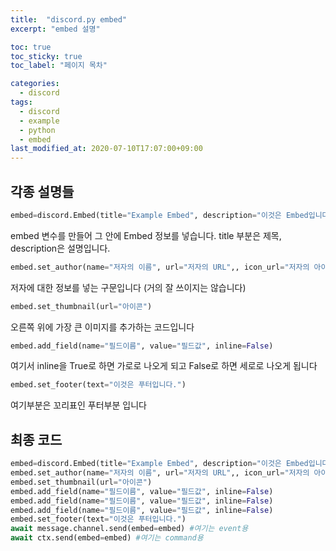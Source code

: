 ```yaml
---
title:  "discord.py embed"
excerpt: "embed 설명"

toc: true
toc_sticky: true
toc_label: "페이지 목차"

categories:
  - discord
tags:
  - discord
  - example
  - python
  - embed
last_modified_at: 2020-07-10T17:07:00+09:00
---
```



## 각종 설명들
```py
embed=discord.Embed(title="Example Embed", description="이것은 Embed입니다.", color=0x00ff56)
```
embed 변수를 만들어 그 안에 Embed 정보를 넣습니다.
title 부분은 제목, description은 설명입니다. 

```py
embed.set_author(name="저자의 이름", url="저자의 URL",, icon_url="저자의 아이콘")
```
저자에 대한 정보를 넣는 구문입니다 (거의 잘 쓰이지는 않습니다)

```py
embed.set_thumbnail(url="아이콘")
```
오른쪽 위에 가장 큰 이미지를 추가하는 코드입니다

```py
embed.add_field(name="필드이름", value="필드값", inline=False)
```
여기서 inline을 True로 하면 가로로 나오게 되고 False로 하면 세로로 나오게 됩니다

```py
embed.set_footer(text="이것은 푸터입니다.")
```
여기부분은 꼬리표인 푸터부분 입니다

## 최종 코드
```py
embed=discord.Embed(title="Example Embed", description="이것은 Embed입니다.", color=0x00ff56)
embed.set_author(name="저자의 이름", url="저자의 URL",, icon_url="저자의 아이콘")
embed.set_thumbnail(url="아이콘")
embed.add_field(name="필드이름", value="필드값", inline=False)
embed.add_field(name="필드이름", value="필드값", inline=False)
embed.add_field(name="필드이름", value="필드값", inline=False)
embed.set_footer(text="이것은 푸터입니다.")
await message.channel.send(embed=embed) #여기는 event용
await ctx.send(embed=embed) #여기는 command용
```